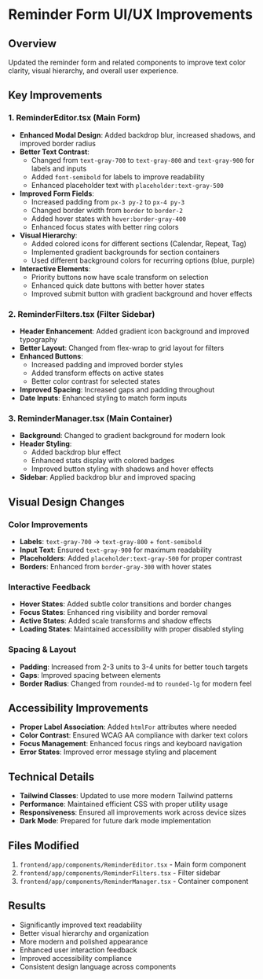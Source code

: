 # Reminder Form UI/UX Improvements

## Overview
Updated the reminder form and related components to improve text color clarity, visual hierarchy, and overall user experience.

## Key Improvements

### 1. ReminderEditor.tsx (Main Form)
- **Enhanced Modal Design**: Added backdrop blur, increased shadows, and improved border radius
- **Better Text Contrast**: 
  - Changed from `text-gray-700` to `text-gray-800` and `text-gray-900` for labels and inputs
  - Added `font-semibold` for labels to improve readability
  - Enhanced placeholder text with `placeholder:text-gray-500`
- **Improved Form Fields**:
  - Increased padding from `px-3 py-2` to `px-4 py-3`
  - Changed border width from `border` to `border-2`
  - Added hover states with `hover:border-gray-400`
  - Enhanced focus states with better ring colors
- **Visual Hierarchy**:
  - Added colored icons for different sections (Calendar, Repeat, Tag)
  - Implemented gradient backgrounds for section containers
  - Used different background colors for recurring options (blue, purple)
- **Interactive Elements**:
  - Priority buttons now have scale transform on selection
  - Enhanced quick date buttons with better hover states
  - Improved submit button with gradient background and hover effects

### 2. ReminderFilters.tsx (Filter Sidebar)
- **Header Enhancement**: Added gradient icon background and improved typography
- **Better Layout**: Changed from flex-wrap to grid layout for filters
- **Enhanced Buttons**: 
  - Increased padding and improved border styles
  - Added transform effects on active states
  - Better color contrast for selected states
- **Improved Spacing**: Increased gaps and padding throughout
- **Date Inputs**: Enhanced styling to match form inputs

### 3. ReminderManager.tsx (Main Container)
- **Background**: Changed to gradient background for modern look
- **Header Styling**: 
  - Added backdrop blur effect
  - Enhanced stats display with colored badges
  - Improved button styling with shadows and hover effects
- **Sidebar**: Applied backdrop blur and improved spacing

## Visual Design Changes

### Color Improvements
- **Labels**: `text-gray-700` → `text-gray-800` + `font-semibold`
- **Input Text**: Ensured `text-gray-900` for maximum readability
- **Placeholders**: Added `placeholder:text-gray-500` for proper contrast
- **Borders**: Enhanced from `border-gray-300` with hover states

### Interactive Feedback
- **Hover States**: Added subtle color transitions and border changes
- **Focus States**: Enhanced ring visibility and border removal
- **Active States**: Added scale transforms and shadow effects
- **Loading States**: Maintained accessibility with proper disabled styling

### Spacing & Layout
- **Padding**: Increased from 2-3 units to 3-4 units for better touch targets
- **Gaps**: Improved spacing between elements
- **Border Radius**: Changed from `rounded-md` to `rounded-lg` for modern feel

## Accessibility Improvements
- **Proper Label Association**: Added `htmlFor` attributes where needed
- **Color Contrast**: Ensured WCAG AA compliance with darker text colors
- **Focus Management**: Enhanced focus rings and keyboard navigation
- **Error States**: Improved error message styling and placement

## Technical Details
- **Tailwind Classes**: Updated to use more modern Tailwind patterns
- **Performance**: Maintained efficient CSS with proper utility usage
- **Responsiveness**: Ensured all improvements work across device sizes
- **Dark Mode**: Prepared for future dark mode implementation

## Files Modified
1. `frontend/app/components/ReminderEditor.tsx` - Main form component
2. `frontend/app/components/ReminderFilters.tsx` - Filter sidebar
3. `frontend/app/components/ReminderManager.tsx` - Container component

## Results
- Significantly improved text readability
- Better visual hierarchy and organization
- More modern and polished appearance
- Enhanced user interaction feedback
- Improved accessibility compliance
- Consistent design language across components